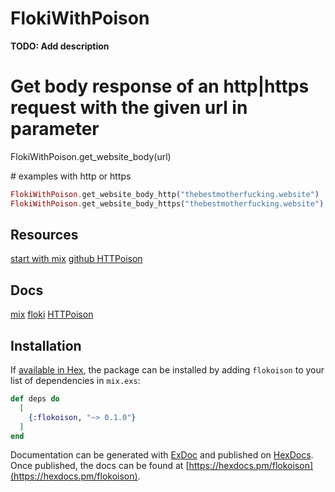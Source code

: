 # FlokiWithPoison

**TODO: Add description**

# Get body response of an http|https request with the given url in parameter
FlokiWithPoison.get_website_body(url)

# examples with http or https
```elixir
FlokiWithPoison.get_website_body_http("thebestmotherfucking.website")
FlokiWithPoison.get_website_body_https("thebestmotherfucking.website")
```

## Resources
[start with mix](https://elixir-lang.org/getting-started/mix-otp/introduction-to-mix.html)
[github HTTPoison](https://github.com/edgurgel/httpoison)

## Docs
[mix](https://hexdocs.pm/mix/Mix.html)
[floki](https://hexdocs.pm/floki/Floki.html)
[HTTPoison](https://hexdocs.pm/httpoison/HTTPoison.html)

## Installation

If [available in Hex](https://hex.pm/docs/publish), the package can be installed
by adding `flokoison` to your list of dependencies in `mix.exs`:

```elixir
def deps do
  [
    {:flokoison, "~> 0.1.0"}
  ]
end
```

Documentation can be generated with [ExDoc](https://github.com/elixir-lang/ex_doc)
and published on [HexDocs](https://hexdocs.pm). Once published, the docs can
be found at [https://hexdocs.pm/flokoison](https://hexdocs.pm/flokoison).

